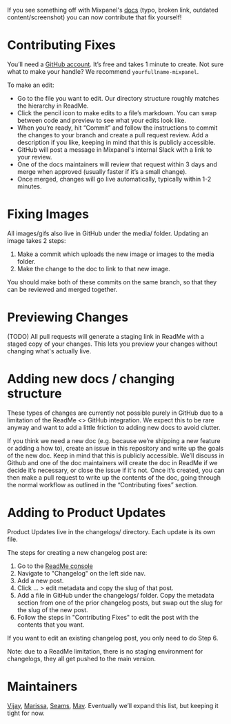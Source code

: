 If you see something off with Mixpanel's [docs](https://developer.mixpanel.com/v3.19) (typo, broken link, outdated content/screenshot) you can now contribute that fix yourself!

# Contributing Fixes
You’ll need a [GitHub account](https://github.com/signup). It’s free and takes 1 minute to create. Not sure what to make your handle? We recommend `yourfullname-mixpanel`. 

To make an edit: 
* Go to the file you want to edit. Our directory structure roughly matches the hierarchy in ReadMe.
* Click the pencil icon to make edits to a file’s markdown. You can swap between code and preview to see what your edits look like.
* When you’re ready, hit “Commit” and follow the instructions to commit the changes to your branch and create a pull request review. Add a description if you like, keeping in mind that this is publicly accessible.
* GitHub will post a message in Mixpanel's internal Slack with a link to your review.
* One of the docs maintainers will review that request within 3 days and merge when approved (usually faster if it’s a small change).
* Once merged, changes will go live automatically, typically within 1-2 minutes.

# Fixing Images
All images/gifs also live in GitHub under the media/ folder. Updating an image takes 2 steps:
1. Make a commit which uploads the new image or images to the media folder. 
2. Make the change to the doc to link to that new image. 

You should make both of these commits on the same branch, so that they can be reviewed and merged together. 

# Previewing Changes
(TODO) All pull requests will generate a staging link in ReadMe with a staged copy of your changes. This lets you preview your changes without changing what's actually live. 

# Adding new docs / changing structure
These types of changes are currently not possible purely in GitHub due to a limitation of the ReadMe <> GitHub integration. We expect this to be rare anyway and want to add a little friction to adding new docs to avoid clutter. 

If you think we need a new doc (e.g. because we’re shipping a new feature or adding a how to), create an issue in this repository and write up the goals of the new doc. Keep in mind that this is publicly accessible. We’ll discuss in Github and one of the doc maintainers will create the doc in ReadMe if we decide it’s necessary, or close the issue if it's not. Once it’s created, you can then make a pull request to write up the contents of the doc, going through the normal workflow as outlined in the “Contributing fixes” section. 

# Adding to Product Updates
Product Updates live in the changelogs/ directory. Each update is its own file.

The steps for creating a new changelog post are:
1. Go to the [ReadMe console](https://dash.readme.com)
2. Navigate to "Changelog" on the left side nav. 
3. Add a new post. 
4. Click ... > edit metadata and copy the slug of that post. 
5. Add a file in GitHub under the changelogs/ folder. Copy the metadata section from one of the prior changelog posts, but swap out the slug for the slug of the new post.
6. Follow the steps in "Contributing Fixes" to edit the post with the contents that you want. 

If you want to edit an existing changelog post, you only need to do Step 6. 

Note: due to a ReadMe limitation, there is no staging environment for changelogs, they all get pushed to the main version.




# Maintainers
[Vijay](https://github.com/ranic), [Marissa](https://github.com/marissakuhrau), [Seams](https://github.com/ryanseams), [Mav](https://github.com/mavlee). Eventually we’ll expand this list, but keeping it tight for now.


